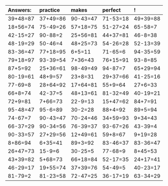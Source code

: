 | Answers: | practice | makes | perfect | ! |
| :--- | :--- | :--- | :--- | :--- |
| 39+48=87 | 37+49=86 | 90-43=47 | 71-53=18 | 49+39=88 | 
| 18+56=74 | 75-49=26 | 57+18=75 | 51-27=24 | 65-58=7 | 
| 42-15=27 | 90-88=2 | 25+56=81 | 44+37=81 | 46-8=38 | 
| 48-19=29 | 50-46=4 | 48+25=73 | 54-26=28 | 52-13=39 | 
| 83-36=47 | 77+18=95 | 6+5=11 | 71-65=6 | 94-35=59 | 
| 79+18=97 | 93-39=54 | 7+36=43 | 76+15=91 | 93-8=85 | 
| 87+5=92 | 25+36=61 | 98-49=49 | 94-87=7 | 65+29=94 | 
| 80-19=61 | 48+9=57 | 23+8=31 | 29+37=66 | 41-25=16 | 
| 77-69=8 | 28+64=92 | 17+64=81 | 55+9=64 | 27+6=33 | 
| 66+8=74 | 42-37=5 | 48+13=61 | 81-32=49 | 40-19=21 | 
| 72+9=81 | 7+66=73 | 22-9=13 | 15+47=62 | 84+7=91 | 
| 95-48=47 | 95-6=89 | 30-2=28 | 88+4=92 | 89+5=94 | 
| 74-67=7 | 90-43=47 | 70-24=46 | 34+59=93 | 9+34=43 | 
| 66-37=29 | 90-34=56 | 76-39=37 | 93-67=26 | 43-39=4 | 
| 90-33=57 | 27+29=56 | 12+49=61 | 59+8=67 | 9+19=28 | 
| 8+86=94 | 6+35=41 | 89+3=92 | 83-46=37 | 83-36=47 | 
| 26+47=73 | 15-9=6 | 30-25=5 | 77-68=9 | 8+45=53 | 
| 43+39=82 | 5+68=73 | 66+18=84 | 52-17=35 | 24+17=41 | 
| 46-29=17 | 19+55=74 | 37+39=76 | 54-49=5 | 40-23=17 | 
| 81-79=2 | 81-23=58 | 72-47=25 | 36-17=19 | 63-34=29 | 
